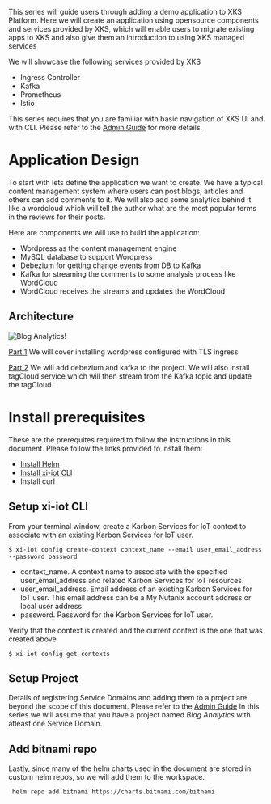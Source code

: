 This series will guide users through adding a demo application to XKS Platform. Here we will create an application using opensource components and services provided by XKS, which will enable users to migrate existing apps to XKS and also give them an introduction to using XKS managed services

We will showcase the following services provided by XKS
* Ingress Controller
* Kafka
* Prometheus
* Istio

This series requires that you are familiar with basic navigation of XKS UI and with CLI. Please refer to the [Admin Guide](https://portal.nutanix.com/page/documents/details/?targetId=Xi-IoT-Infra-Admin-Guide:Xi-IoT-Infra-Admin-Guide) for more details.

# Application Design
To start with lets define the application we want to create. We have a typical content management system where users can post blogs, articles and others can add comments to it. We will also add some analytics behind it like a wordcloud which will tell the author what are the most popular terms in the reviews for their posts. 

Here are components we will use to build the application:

* Wordpress as the content management engine
* MySQL database to support Wordpress
* Debezium for getting change events from DB to Kafka
* Kafka for streaming the comments to some analysis process like WordCloud
* WordCloud receives the streams and updates the WordCloud

## Architecture
![Blog Analytics!](blog-analytics.png "Blog Analytics")


[Part 1](Part1/) We will cover installing wordpress configured with TLS ingress

[Part 2](Part2/README.md) We will add debezium and kafka to the project. We will also install tagCloud service which will then stream from the Kafka topic and update the tagCloud.

<!--
[Part 3](Part3/README.md) Here we will add Prometheus to monitor the application.

[Part 4](Part3/README.md) Finally we will add Istio to enable application telemetry.
-->

# Install prerequisites
These are the prerequites required to follow the instructions in this document. Please follow the links provided to install them:
* [Install Helm](https://helm.sh/docs/intro/install/)
* [Install xi-iot CLI](https://github.com/nutanix/xi-iot/tree/master/cli)
* Install curl

## Setup xi-iot CLI
From your terminal window, create a Karbon Services for IoT context to associate with an existing Karbon Services for IoT user.
```
$ xi-iot config create-context context_name --email user_email_address --password password
```

* context_name. A context name to associate with the specified user_email_address and related Karbon Services for IoT resources.
* user_email_address. Email address of an existing Karbon Services for IoT user. This email address can be a My Nutanix account address or local user address.
* password. Password for the Karbon Services for IoT user.

Verify that the context is created and the current context is the one that was created above
```
$ xi-iot config get-contexts
```

## Setup Project
Details of registering Service Domains and adding them to a project are beyond the scope of this document. Please refer to the [Admin Guide]()
In this series we will assume that you have a project named *Blog Analytics* with atleast one Service Domain. 

## Add bitnami repo
Lastly, since many of the helm charts used in the document are stored in custom helm repos, so we will add them to the workspace.
```
 helm repo add bitnami https://charts.bitnami.com/bitnami
 ```
